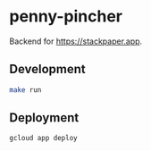 # penny-pincher

Backend for https://stackpaper.app.

## Development

```sh
make run
```

## Deployment

```sh
gcloud app deploy
```